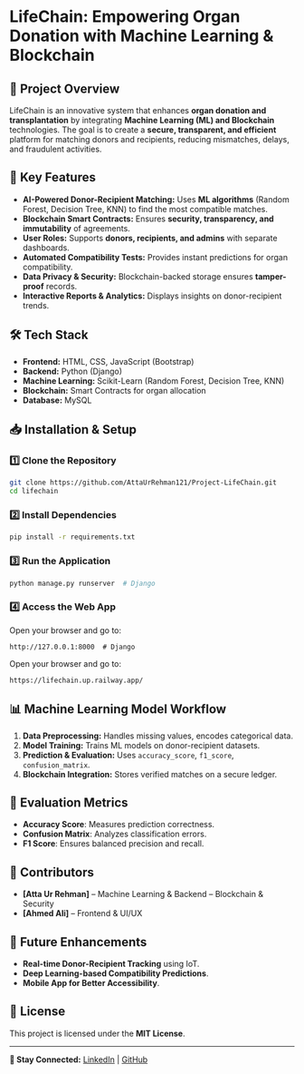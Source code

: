 # LifeChain: Empowering Organ Donation with Machine Learning & Blockchain

## 📌 Project Overview

LifeChain is an innovative system that enhances **organ donation and transplantation** by integrating **Machine Learning (ML) and Blockchain** technologies. The goal is to create a **secure, transparent, and efficient** platform for matching donors and recipients, reducing mismatches, delays, and fraudulent activities.

## 🚀 Key Features

- **AI-Powered Donor-Recipient Matching:** Uses **ML algorithms** (Random Forest, Decision Tree, KNN) to find the most compatible matches.
- **Blockchain Smart Contracts:** Ensures **security, transparency, and immutability** of agreements.
- **User Roles:** Supports **donors, recipients, and admins** with separate dashboards.
- **Automated Compatibility Tests:** Provides instant predictions for organ compatibility.
- **Data Privacy & Security:** Blockchain-backed storage ensures **tamper-proof** records.
- **Interactive Reports & Analytics:** Displays insights on donor-recipient trends.

## 🛠️ Tech Stack

- **Frontend:** HTML, CSS, JavaScript (Bootstrap)
- **Backend:** Python (Django)
- **Machine Learning:** Scikit-Learn (Random Forest, Decision Tree, KNN)
- **Blockchain:** Smart Contracts for organ allocation
- **Database:** MySQL

## 📥 Installation & Setup

### 1️⃣ Clone the Repository

```bash
git clone https://github.com/AttaUrRehman121/Project-LifeChain.git
cd lifechain
```

### 2️⃣ Install Dependencies

```bash
pip install -r requirements.txt
```

### 3️⃣ Run the Application

```bash
python manage.py runserver  # Django
```

### 4️⃣ Access the Web App

Open your browser and go to:

```
http://127.0.0.1:8000  # Django

```

Open your browser and go to:

```
https://lifechain.up.railway.app/

```

## 📊 Machine Learning Model Workflow

1. **Data Preprocessing:** Handles missing values, encodes categorical data.
2. **Model Training:** Trains ML models on donor-recipient datasets.
3. **Prediction & Evaluation:** Uses `accuracy_score`, `f1_score`, `confusion_matrix`.
4. **Blockchain Integration:** Stores verified matches on a secure ledger.

## 🔬 Evaluation Metrics

- **Accuracy Score**: Measures prediction correctness.
- **Confusion Matrix**: Analyzes classification errors.
- **F1 Score**: Ensures balanced precision and recall.

## 🤝 Contributors

- **[Atta Ur Rehman]** – Machine Learning & Backend – Blockchain & Security
- **[Ahmed Ali]** – Frontend & UI/UX

## 📌 Future Enhancements

- **Real-time Donor-Recipient Tracking** using IoT.
- **Deep Learning-based Compatibility Predictions**.
- **Mobile App for Better Accessibility**.

## 📜 License

This project is licensed under the **MIT License**.

---

**🔗 Stay Connected:** [LinkedIn](https://www.linkedin.com/in/atta-ur-rehman62/) | [GitHub](https://github.com/AttaUrRehman121)
